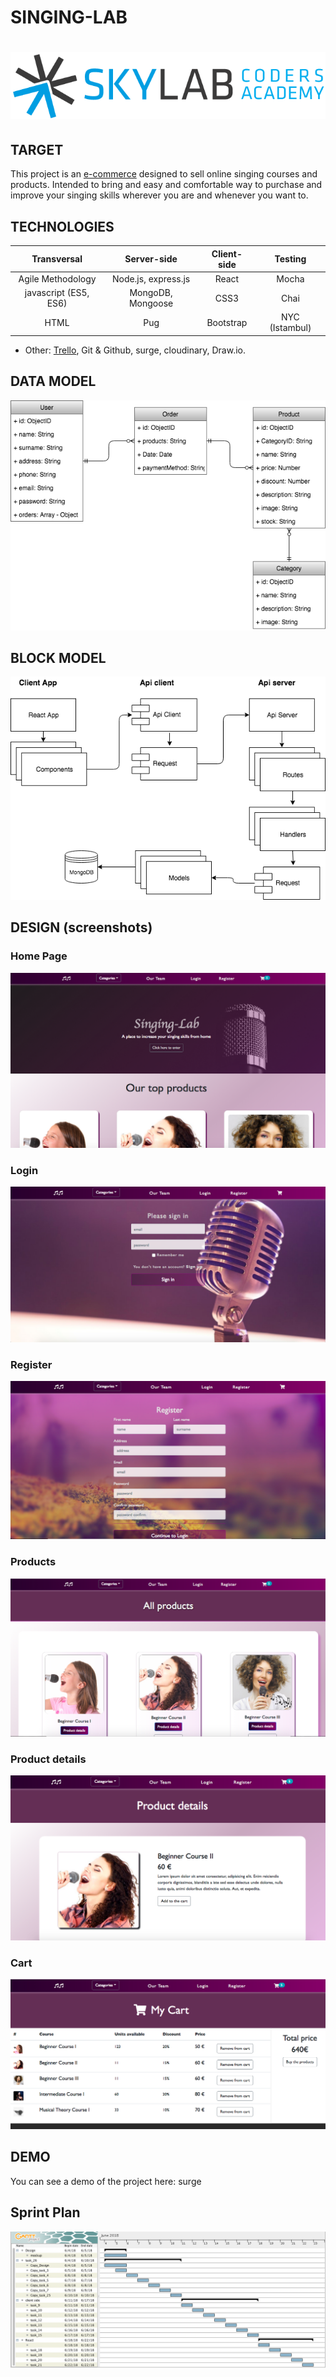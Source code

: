 
# SINGING-LAB

# ![](./images/skylab-coders-logo.png)

## TARGET

This project is an [e-commerce](https://en.wikipedia.org/wiki/E-commerce) designed to sell online singing courses and products. Intended to bring and easy and comfortable way to purchase and improve your singing skills wherever you are and whenever you want to. 

## TECHNOLOGIES

| Transversal | Server-side | Client-side | Testing |
| :---------: |:-------: |:----------: |:---------: |
| Agile Methodology | Node.js, express.js  | React | Mocha |
| javascript (ES5, ES6) | MongoDB, Mongoose | CSS3 | Chai |
| HTML |Pug | Bootstrap | NYC (Istambul) |

- Other: [Trello](https://trello.com/b/eriWR8jg/final-project), Git & Github, surge, cloudinary, Draw.io. 

## DATA MODEL

![](./images/data-model.png)

## BLOCK MODEL

![block model](./images/block-model.png)

## DESIGN (screenshots)

### Home Page

![](./images/sketch/home-page.png)

### Login

![](./images/sketch/login.png)

### Register

![](./images/sketch/register.png)

### Products

![](./images/sketch/product-page.png)

### Product details

![](./images/sketch/product-details.png)

### Cart

![](./images/sketch/cart-page.png)

## DEMO

You can see a demo of the project here: surge

## Sprint Plan

![](./images/gant-chart.png)

